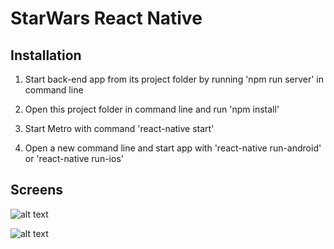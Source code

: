 # StarWars React Native

## Installation

1. Start back-end app from its project folder by running 'npm run server' in command line

2. Open this project folder in command line and run 'npm install'

3. Start Metro with command 'react-native start'

4. Open a new command line and start app with 'react-native run-android' or 'react-native run-ios'

## Screens

![alt text][img1]

![alt text][img2]


[img1]: https://github.com/demac44/starwars-react-native/blob/master/src/Assets/images/Screens/characters.png
[img2]: https://github.com/demac44/starwars-react-native/blob/master/src/Assets/images/Screens/planets.png